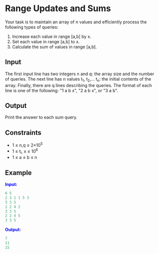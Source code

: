 # Range Updates and Sums

Your task is to maintain an array of n values and efficiently process the following types of queries:

1. Increase each value in range [a,b] by x.
2. Set each value in range [a,b] to x.
3. Calculate the sum of values in range [a,b].  

## Input  
The first input line has two integers n and q: the array size and the number of queries.
The next line has n values t<sub>1</sub>, t<sub>2</sub>,&hellip; t<sub>n</sub>: the initial contents of the array.
Finally, there are q lines describing the queries. The format of each line is one of the following: "1 a b x",  "2 a b x", or "3 a b".

## Output
Print the answer to each sum query. 

## Constraints

- 1 &le; n,q &le; 2&times;10<sup>5</sup>
- 1 &le; t<sub>i</sub>, x &le; 10<sup>6</sup>
 - 1 &le; a &le; b &le; n

## Example
<font color="blue">**Input:**</font>
```c++
6 5
2 3 1 1 5 3
3 3 5
1 2 4 2
3 3 5
2 2 4 5
3 3 5
```
<font color="blue">**Output:**</font>
```c++
7
11
15
``` 
